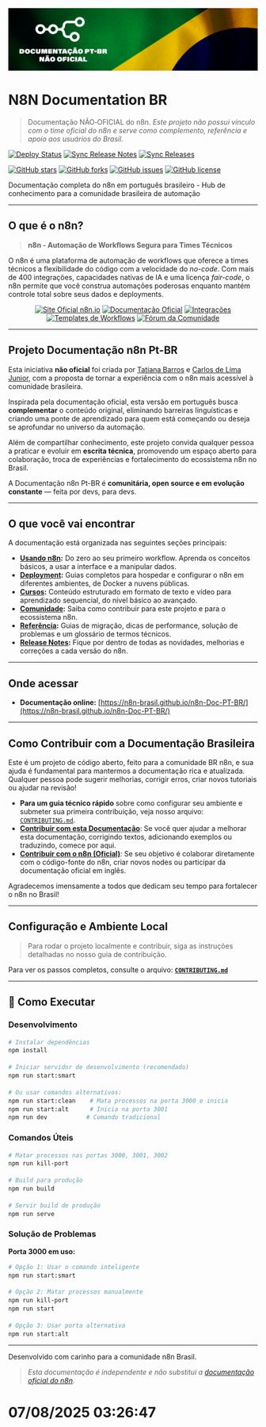 <div align="center">
<img src="static/img/banner_n8n_ptbr.png" alt="Banner da Documentação n8n PT-BR">
</div>

# N8N Documentation BR

> Documentação NÃO‑OFICIAL do n8n.
> _Este projeto não possui vínculo com o time oficial do n8n e serve como complemento, referência e apoio aos usuários do Brasil._

[![Deploy Status](https://github.com/n8n-brasil/n8n-Doc-PT-BR/workflows/Deploy%20Docusaurus%20to%20GitHub%20Pages/badge.svg)](https://github.com/n8n-brasil/n8n-Doc-PT-BR/actions)
[![Sync Release Notes](https://github.com/n8n-brasil/n8n-Doc-PT-BR/workflows/Sync%20n8n%20Release%20Notes/badge.svg)](https://github.com/n8n-brasil/n8n-Doc-PT-BR/actions)
[![Sync Releases](https://github.com/n8n-brasil/n8n-Doc-PT-BR/workflows/Sync%20n8n%20Official%20Releases/badge.svg)](https://github.com/n8n-brasil/n8n-Doc-PT-BR/actions)

[![GitHub stars](https://img.shields.io/github/stars/n8n-brasil/n8n-Doc-PT-BR?style=social)](https://github.com/n8n-brasil/n8n-Doc-PT-BR/stargazers)
[![GitHub forks](https://img.shields.io/github/forks/n8n-brasil/n8n-Doc-PT-BR?style=social)](https://github.com/n8n-brasil/n8n-Doc-PT-BR/network)
[![GitHub issues](https://img.shields.io/github/issues/n8n-brasil/n8n-Doc-PT-BR)](https://github.com/n8n-brasil/n8n-Doc-PT-BR/issues)
[![GitHub license](https://img.shields.io/github/license/n8n-brasil/n8n-Doc-PT-BR)](https://github.com/n8n-brasil/n8n-Doc-PT-BR/blob/main/LICENSE)

Documentação completa do n8n em português brasileiro - Hub de conhecimento para a comunidade brasileira de automação

---

## O que é o n8n?

> **n8n - Automação de Workflows Segura para Times Técnicos**

O n8n é uma plataforma de automação de workflows que oferece a times técnicos a flexibilidade do código com a velocidade do _no-code_. Com mais de 400 integrações, capacidades nativas de IA e uma licença _fair-code_, o n8n permite que você construa automações poderosas enquanto mantém controle total sobre seus dados e deployments.

<p align="center">
<a href="https://n8n.io" target="_blank"><img src="https://img.shields.io/badge/Site_Oficial-n8n.io-blueviolet?style=for-the-badge" alt="Site Oficial n8n.io"></a>
<a href="https://docs.n8n.io" target="_blank"><img src="https://img.shields.io/badge/Documentação-Oficial-blue?style=for-the-badge" alt="Documentação Oficial"></a>
<a href="https://n8n.io/integrations" target="_blank"><img src="https://img.shields.io/badge/Integrações-400%2B-green?style=for-the-badge" alt="Integrações"></a>
<a href="https://n8n.io/templates" target="_blank"><img src="https://img.shields.io/badge/Templates-Workflows-orange?style=for-the-badge" alt="Templates de Workflows"></a>
<a href="https://community.n8n.io" target="_blank"><img src="https://img.shields.io/badge/Fórum-Comunidade-ff4a73?style=for-the-badge" alt="Fórum da Comunidade"></a>
</p>

---

## Projeto Documentação n8n Pt-BR

Esta iniciativa **não oficial** foi criada por [Tatiana Barros](https://github.com/tatyquebralayout) e [Carlos de Lima Junior](https://github.com/CJBiohacker), com a proposta de tornar a experiência com o n8n mais acessível à comunidade brasileira.

Inspirada pela documentação oficial, esta versão em português busca **complementar** o conteúdo original, eliminando barreiras linguísticas e criando uma ponte de aprendizado para quem está começando ou deseja se aprofundar no universo da automação.

Além de compartilhar conhecimento, este projeto convida qualquer pessoa a praticar e evoluir em **escrita técnica**, promovendo um espaço aberto para colaboração, troca de experiências e fortalecimento do ecossistema n8n no Brasil.

A Documentação n8n Pt-BR é **comunitária, open source e em evolução constante** — feita por devs, para devs.

---

## O que você vai encontrar

A documentação está organizada nas seguintes seções principais:

- **[Usando n8n](/intro):** Do zero ao seu primeiro workflow. Aprenda os conceitos básicos, a usar a interface e a manipular dados.
- **[Deployment](/hosting-n8n/instalacao):** Guias completos para hospedar e configurar o n8n em diferentes ambientes, de Docker a nuvens públicas.
- **[Cursos](/cursos):** Conteúdo estruturado em formato de texto e vídeo para aprendizado sequencial, do nível básico ao avançado.
- **[Comunidade](/contribuir):** Saiba como contribuir para este projeto e para o ecossistema n8n.
- **[Referência](/referencia):** Guias de migração, dicas de performance, solução de problemas e um glossário de termos técnicos.
- **[Release Notes](/release-notes/index):** Fique por dentro de todas as novidades, melhorias e correções a cada versão do n8n.

---

## Onde acessar

- **Documentação online:**
[https://n8n-brasil.github.io/n8n-Doc-PT-BR/](https://n8n-brasil.github.io/n8n-Doc-PT-BR/)

---

## Como Contribuir com a Documentação Brasileira

Este é um projeto de código aberto, feito para a comunidade BR n8n, e sua ajuda é fundamental para mantermos a documentação rica e atualizada. Qualquer pessoa pode sugerir melhorias, corrigir erros, criar novos tutoriais ou ajudar na revisão!

- **Para um guia técnico rápido** sobre como configurar seu ambiente e submeter sua primeira contribuição, veja nosso arquivo: [`CONTRIBUTING.md`](./CONTRIBUTING.md).
- **[Contribuir com esta Documentação](/docs/contribuir/esta-documentacao/)**: Se você quer ajudar a melhorar esta documentação, corrigindo textos, adicionando exemplos ou traduzindo, comece por aqui.
- **[Contribuir com o n8n (Oficial)](/docs/contribuir/projeto-n8n/)**: Se seu objetivo é colaborar diretamente com o código-fonte do n8n, criar novos nodes ou participar da documentação oficial em inglês.

Agradecemos imensamente a todos que dedicam seu tempo para fortalecer o n8n no Brasil!

---

## Configuração e Ambiente Local

> Para rodar o projeto localmente e contribuir, siga as instruções detalhadas no nosso guia de contribuição.

Para ver os passos completos, consulte o arquivo: **[`CONTRIBUTING.md`](./CONTRIBUTING.md)**

---

## 🚀 Como Executar

### Desenvolvimento

```bash
# Instalar dependências
npm install

# Iniciar servidor de desenvolvimento (recomendado)
npm run start:smart

# Ou usar comandos alternativos:
npm run start:clean    # Mata processos na porta 3000 e inicia
npm run start:alt      # Inicia na porta 3001
npm run dev           # Comando tradicional
```

### Comandos Úteis

```bash
# Matar processos nas portas 3000, 3001, 3002
npm run kill-port

# Build para produção
npm run build

# Servir build de produção
npm run serve
```

### Solução de Problemas

**Porta 3000 em uso:**

```bash
# Opção 1: Usar o comando inteligente
npm run start:smart

# Opção 2: Matar processos manualmente
npm run kill-port
npm run start

# Opção 3: Usar porta alternativa
npm run start:alt
```

---

Desenvolvido com carinho para a comunidade n8n Brasil.

> _Esta documentação é independente e não substitui a [documentação oficial do n8n](https://docs.n8n.io/)._
>
# 07/08/2025 03:26:47
